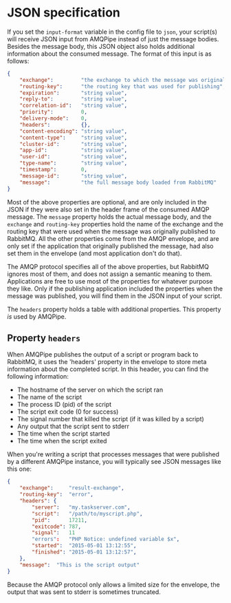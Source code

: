 # JSON specification

If you set the `input-format` variable in the config file to `json`, your 
script(s) will receive JSON input from AMQPipe instead of just the message
bodies. Besides the message body, this JSON object also holds additional 
information about the consumed message. The format of this input is as follows:

````json
{
    "exchange":         "the exchange to which the message was original published",
    "routing-key":      "the routing key that was used for publishing",
    "expiration":       "string value",
    "reply-to":         "string value",
    "correlation-id":   "string value",
    "priority":         0,
    "delivery-mode":    0,
    "headers":          {},
    "content-encoding": "string value",
    "content-type":     "string value",
    "cluster-id":       "string value",
    "app-id":           "string value",
    "user-id":          "string value",
    "type-name":        "string value",
    "timestamp":        0,
    "message-id":       "string value",
    "message":          "the full message body loaded from RabbitMQ"
}
````

Most of the above properties are optional, and are only included in the
JSON if they were also set in the header frame of the consumed AMQP message. 
The `message` property holds the actual message body, and the `exchange` 
and `routing-key` properties hold the name of the exchange and the routing 
key that were used when the message was originally published to RabbitMQ. All
the other properties come from the AMQP envelope, and are only set
if the application that originally published the message, had also set 
them in the envelope (and most application don't do that).

The AMQP protocol specifies all of the above properties, but RabbitMQ
ignores most of them, and does not assign a semantic meaning to them.
Applications are free to use most of the properties for whatever purpose 
they like. Only if the publishing application included the properties 
when the message was published, you will find them in the JSON input
of your script.

The `headers` property holds a table with additional properties. This
property _is_ used by AMQPipe.


## Property `headers`

When AMQPipe publishes the output of a script or program back to RabbitMQ, 
it uses the 'headers' property in the envelope to store meta information 
about the completed script. In this header, you can find the following 
information:

* The hostname of the server on which the script ran
* The name of the script
* The process ID (pid) of the script
* The script exit code (0 for success)
* The signal number that killed the script (if it was killed by a script)
* Any output that the script sent to stderr
* The time when the script started
* The time when the script exited

When you're writing a script that processes messages that were published
by a different AMQPipe instance, you will typically see JSON messages
like this one:

````json
{
    "exchange":     "result-exchange",
    "routing-key":  "error",
    "headers": {
        "server":   "my.taskserver.com",
        "script":   "/path/to/myscript.php",
        "pid":      17211,
        "exitcode": 787,
        "signal":   11
        "errors":   "PHP Notice: undefined variable $x",
        "started":  "2015-05-01 13:12:55",
        "finished": "2015-05-01 13:12:57",
    },
    "message":  "This is the script output"
}
````

Because the AMQP protocol only allows a limited size for the envelope, the 
output that was sent to stderr is sometimes truncated.

